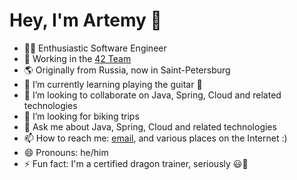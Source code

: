 # Hey, I'm Artemy 👋

- 🧑‍💻 Enthusiastic Software Engineer
- 🔭 Working in the [42 Team](https://answer-42.ru/)
- 🌎 Originally from Russia, now in Saint-Petersburg
- 🌱 I’m currently learning playing the guitar 🎸
- 👯 I’m looking to collaborate on Java, Spring, Cloud and related technologies
- 🤔 I’m looking for biking trips 
- 💬 Ask me about Java, Spring, Cloud and related technologies
- 📫 How to reach me: [email](mailto:artemymif@gmail.com), and various places on the Internet :)
- 😄 Pronouns: he/him
- ⚡ Fun fact: I'm a certified dragon trainer, seriously 😃🐉
